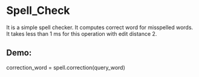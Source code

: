 # Spell_Check

It is a simple spell checker. 
It computes correct word for misspelled words.
It takes less than 1 ms for this operation with edit distance 2.

## Demo:
correction_word = spell.correction(query_word)

